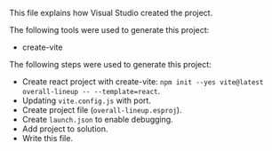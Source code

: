 This file explains how Visual Studio created the project.

The following tools were used to generate this project:
- create-vite

The following steps were used to generate this project:
- Create react project with create-vite: `npm init --yes vite@latest overall-lineup -- --template=react`.
- Updating `vite.config.js` with port.
- Create project file (`overall-lineup.esproj`).
- Create `launch.json` to enable debugging.
- Add project to solution.
- Write this file.
